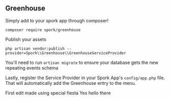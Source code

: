 ## Greenhouse

Simply add to your spork app through composer!

```
composer require spork/greenhouse
```

Publish your assets

```
php artisan vendor:publish --provider=Spork\\Greenhouse\\GreenhouseServiceProvider
```

You'll need to run `artisan migrate` to ensure your database gets the new repeating events schema

Lastly, register the Service Provider in your Spork App's `config/app.php` file. That will automatically add the Greenhouse entry to the menu.

First edit made using special fiesta
Yes hello there